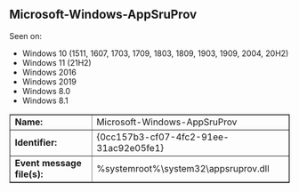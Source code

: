 ## Microsoft-Windows-AppSruProv

Seen on:
* Windows 10 (1511, 1607, 1703, 1709, 1803, 1809, 1903, 1909, 2004, 20H2)
* Windows 11 (21H2)
* Windows 2016
* Windows 2019
* Windows 8.0
* Windows 8.1

<table border="1" class="docutils">
  <tbody>
    <tr>
      <td><b>Name:</b></td>
      <td>Microsoft-Windows-AppSruProv</td>
    </tr>
    <tr>
      <td><b>Identifier:</b></td>
      <td>{0cc157b3-cf07-4fc2-91ee-31ac92e05fe1}</td>
    </tr>
    <tr>
      <td><b>Event message file(s):</b></td>
      <td>%systemroot%\system32\appsruprov.dll</td>
    </tr>
  </tbody>
</table>

&nbsp;

